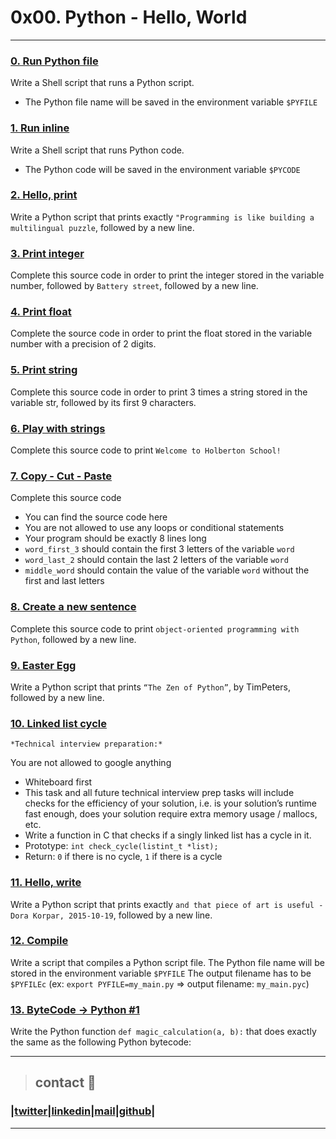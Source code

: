# 0x00. Python - Hello, World
---
### [0. Run Python file](./0-run)
Write a Shell script that runs a Python script.
* The Python file name will be saved in the environment variable `$PYFILE`
### [1. Run inline](./1-run_inline)
Write a Shell script that runs Python code.
* The Python code will be saved in the environment variable `$PYCODE`
### [2. Hello, print](./2-print.py)
Write a Python script that prints exactly `"Programming is like building a multilingual puzzle`, followed by a new line.
### [3. Print integer](./3-print_number.py)
Complete this source code in order to print the integer stored in the variable number, followed by `Battery street`, followed by a new line.
### [4. Print float](./4-print_float.py)
Complete the source code in order to print the float stored in the variable number with a precision of 2 digits.
### [5. Print string](./5-print_string.py)
Complete this source code in order to print 3 times a string stored in the variable str, followed by its first 9 characters.
### [6. Play with strings](./6-concat.py)
Complete this source code to print `Welcome to Holberton School!`
### [7. Copy - Cut - Paste](./7-edges.py)
Complete this source code
* You can find the source code here
* You are not allowed to use any loops or conditional statements
* Your program should be exactly 8 lines long
* `word_first_3` should contain the first 3 letters of the variable `word`
* `word_last_2` should contain the last 2 letters of the variable `word`
* `middle_word` should contain the value of the variable `word` without the first and last letters
### [8. Create a new sentence](./8-concat_edges.py)
Complete this source code to print `object-oriented programming with Python`, followed by a new line.
### [9. Easter Egg](./9-easter_egg.py)
Write a Python script that prints `“The Zen of Python”`, by TimPeters, followed by a new line.
### [10. Linked list cycle](./10-check_cycle.c,-lists.h)
`*Technical interview preparation:*`

You are not allowed to google anything
* Whiteboard first
* This task and all future technical interview prep tasks will include checks for the efficiency of your solution, i.e. is your solution’s runtime fast enough, does your solution require extra memory usage / mallocs, etc.
* Write a function in C that checks if a singly linked list has a cycle in it.
* Prototype: `int check_cycle(listint_t *list);`
* Return: `0` if there is no cycle, `1` if there is a cycle
### [11. Hello, write](./100-writ)
Write a Python script that prints exactly `and that piece of art is useful - Dora Korpar, 2015-10-19`, followed by a new line.
### [12. Compile](./101-compile)
Write a script that compiles a Python script file.
The Python file name will be stored in the environment variable `$PYFILE`
The output filename has to be `$PYFILEc` (ex: `export PYFILE=my_main.py` => output filename: `my_main.pyc`)
### [13. ByteCode -> Python #1](./102-magic_calculation.py)
Write the Python function `def magic_calculation(a, b):` that does exactly the same as the following Python bytecode:

---
> ## contact 💬

### |[twitter](https://twitter.com/RICARDO1470)|[linkedin](https://www.linkedin.com/in/ricardo-alfonso-camayo/)|[mail](1466@holbertonschool.com)|[github](https://github.com/ricardo1470)|
---
